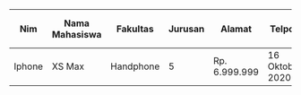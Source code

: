 <!DOCTYPE html>
<html lang="en">
<head>
    <meta charset="UTF-8">
    <meta name="viewport" content="width=device-width, initial-scalle=1.0">
    <link href="https://cdn.jsdelivr.net/npm/bootstrap@5.0.2/dist/css/bootstrap.min.css" rel="stylesheet" integrity="sha384-EVSTQN3/azprG1Anm3QDgpJLIm9Nao0Yz1ztcQTwFspd3yD65VohhpuuCOmLASjC" crossorigin="anonymous">
<title>Data Mahasiswa</title>
</head>
<body>
  <div class="container">
  <table class="table table-striped table-hover">
      <thead>
        <th>Nim</th>
        <th>Nama Mahasiswa</th>
        <th>Fakultas</th>
        <th>Jurusan</th>
        <th>Alamat</th>
        <th>Telpon</th>
        <th>Tahun Masuk Kuliah</th>
        <th>Kelahiran</th>
     </thead>
     <tbody>
      <td>Iphone</td>
      <td>XS Max</td>
      <td>Handphone</td>
      <td>5</td>
      <td>Rp. 6.999.999</td>
      <td>16 Oktober 2020</td>
      <td>China</td>
      <td>AE104871841</td>
     </tbody>
    </table>
   </div>
 </body>
</html>
